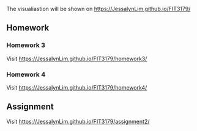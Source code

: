 The visualiastion will be shown on https://JessalynLim.github.io/FIT3179/

## Homework

### Homework 3

Visit https://JessalynLim.github.io/FIT3179/homework3/

### Homework 4

Visit https://JessalynLim.github.io/FIT3179/homework4/

## Assignment

Visit https://JessalynLim.github.io/FIT3179/assignment2/
